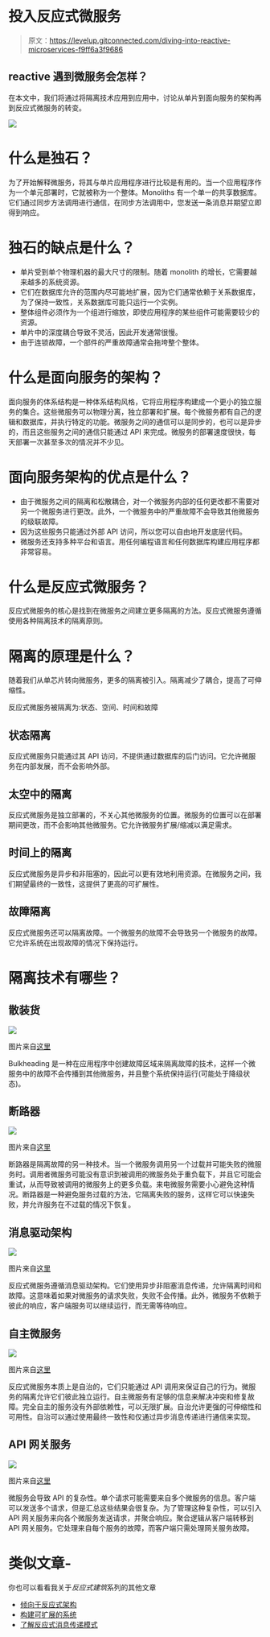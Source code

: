 # 投入反应式微服务

> 原文：<https://levelup.gitconnected.com/diving-into-reactive-microservices-f9ff6a3f9686>

## reactive 遇到微服务会怎样？

在本文中，我们将通过将隔离技术应用到应用中，讨论从单片到面向服务的架构再到反应式微服务的转变。

![](img/9890e6be06d283ea4af29796eca58c71.png)

# 什么是独石？

为了开始解释微服务，将其与单片应用程序进行比较是有用的。当一个应用程序作为一个单元部署时，它就被称为一个整体。Monoliths 有一个单一的共享数据库。它们通过同步方法调用进行通信，在同步方法调用中，您发送一条消息并期望立即得到响应。

# 独石的缺点是什么？

*   单片受到单个物理机器的最大尺寸的限制。随着 monolith 的增长，它需要越来越多的系统资源。
*   它们在数据库允许的范围内尽可能地扩展，因为它们通常依赖于关系数据库，为了保持一致性，关系数据库可能只运行一个实例。
*   整体组件必须作为一个组进行缩放，即使应用程序的某些组件可能需要较少的资源。
*   单片中的深度耦合导致不灵活，因此开发通常很慢。
*   由于连锁故障，一个部件的严重故障通常会拖垮整个整体。

# 什么是面向服务的架构？

面向服务的体系结构是一种体系结构风格，它将应用程序构建成一个更小的独立服务的集合。这些微服务可以物理分离，独立部署和扩展。每个微服务都有自己的逻辑和数据库，并执行特定的功能。微服务之间的通信可以是同步的，也可以是异步的，而且这些服务之间的通信只能通过 API 来完成。微服务的部署速度很快，每天部署一次甚至多次的情况并不少见。

# 面向服务架构的优点是什么？

*   由于微服务之间的隔离和松散耦合，对一个微服务内部的任何更改都不需要对另一个微服务进行更改。此外，一个微服务中的严重故障不会导致其他微服务的级联故障。
*   因为这些服务只能通过外部 API 访问，所以您可以自由地开发底层代码。
*   微服务还支持多种平台和语言。用任何编程语言和任何数据库构建应用程序都非常容易。

# 什么是反应式微服务？

反应式微服务的核心是找到在微服务之间建立更多隔离的方法。反应式微服务遵循使用各种隔离技术的隔离原则。

# 隔离的原理是什么？

随着我们从单芯片转向微服务，更多的隔离被引入。隔离减少了耦合，提高了可伸缩性。

反应式微服务被隔离为:状态、空间、时间和故障

## 状态隔离

反应式微服务只能通过其 API 访问，不提供通过数据库的后门访问。它允许微服务在内部发展，而不会影响外部。

## 太空中的隔离

反应式微服务是独立部署的，不关心其他微服务的位置。微服务的位置可以在部署期间更改，而不会影响其他微服务。它允许微服务扩展/缩减以满足需求。

## 时间上的隔离

反应式微服务是异步和非阻塞的，因此可以更有效地利用资源。在微服务之间，我们期望最终的一致性，这提供了更高的可扩展性。

## 故障隔离

反应式微服务还可以隔离故障。一个微服务的故障不会导致另一个微服务的故障。它允许系统在出现故障的情况下保持运行。

# 隔离技术有哪些？

## 散装货

![](img/df61061bcfe754d3e3ca6efd5432b2b2.png)

图片来自[这里](https://camo.githubusercontent.com/7d5964ef9743f46b65c8d6dbb14b4859a887f8495cfcf6a954a860f804f5f0f5/687474703a2f2f6a6f6e6173626f6e65722e636f6d2f696d616765732f706f7374732f626c612d626c612d6d6963726f73657276696365732d626c612d626c612f626c615f626c615f6d6963726f73657276696365735f626c615f626c615f7064665f5f706167655f375f6f665f33315f2e706e67)

Bulkheading 是一种在应用程序中创建故障区域来隔离故障的技术，这样一个微服务中的故障不会传播到其他微服务，并且整个系统保持运行(可能处于降级状态)。

## 断路器

![](img/6623a888f74238ea55c705809655f874.png)

图片来自[这里](https://cloudandmobileblogcom.files.wordpress.com/2017/04/states.png?w=700)

断路器是隔离故障的另一种技术。当一个微服务调用另一个过载并可能失败的微服务时。调用者微服务可能没有意识到被调用的微服务处于重负载下，并且它可能会重试，从而导致被调用的微服务上的更多负载。来电微服务需要小心避免这种情况。断路器是一种避免服务过载的方法，它隔离失败的服务，这样它可以快速失败，并允许服务在不过载的情况下恢复。

## 消息驱动架构

![](img/56c28fc8c1747a32783ea050fd06d523.png)

图片来自[这里](/learning-about-reactive-messaging-patterns-ec174f510b03)

反应式微服务遵循消息驱动架构。它们使用异步非阻塞消息传递，允许隔离时间和故障。这意味着如果对微服务的请求失败，失败不会传播。此外，微服务不依赖于彼此的响应，客户端服务可以继续运行，而无需等待响应。

## 自主微服务

![](img/7f3d7211251502cf2ec266e9f3301ee3.png)

图片来自[这里](https://programaenlinea.net/wp-content/uploads/2019/02/microservicios-3.png)

反应式微服务本质上是自治的，它们只能通过 API 调用来保证自己的行为。微服务的隔离允许它们彼此独立运行。自主微服务有足够的信息来解决冲突和修复故障。完全自主的服务没有外部依赖性，可以无限扩展。自治允许更强的可伸缩性和可用性。自治可以通过使用最终一致性和仅通过异步消息传递进行通信来实现。

## API 网关服务

![](img/b5ab8c7e064474e61d2ce76053efe806.png)

图片来自[这里](https://www.express-gateway.io/eg-vs-amazon-aws-api-gateway/)

微服务会导致 API 的复杂性。单个请求可能需要来自多个微服务的信息。客户端可以发送多个请求，但是汇总这些结果会很复杂。为了管理这种复杂性，可以引入 API 网关服务来向各个微服务发送请求，并聚合响应。聚合逻辑从客户端转移到 API 网关服务。它处理来自每个服务的故障，而客户端只需处理网关服务故障。

# 类似文章-

你也可以看看我关于*反应式建筑*系列的其他文章

*   [倾向于反应式架构](/leaning-towards-reactive-architecture-190a6e02d0e1)
*   [构建可扩展的系统](/building-scalable-systems-c09374da82d7)
*   [了解反应式消息传递模式](/learning-about-reactive-messaging-patterns-ec174f510b03/)